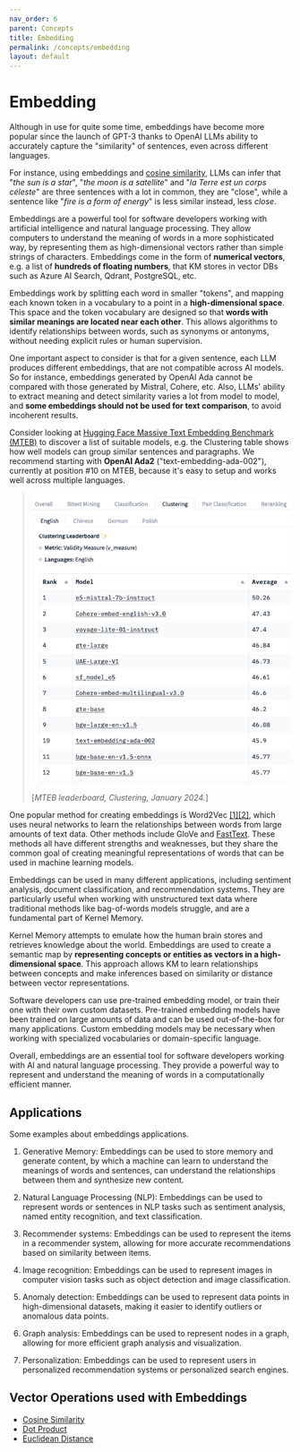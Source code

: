 ```yaml
---
nav_order: 6
parent: Concepts
title: Embedding
permalink: /concepts/embedding
layout: default
---
```

# Embedding

Although in use for quite some time, embeddings have become more popular since the
launch of GPT-3 thanks to OpenAI LLMs ability to accurately capture the "similarity"
of sentences, even across different languages.

For instance, using embeddings and [cosine similarity](cosine-similarity), LLMs can infer that
"*the sun is a star*", "*the moon is a satellite*" and "*la Terre est un corps céleste*"
are three sentences with a lot in common, they are "close", while a sentence like
"*fire is a form of energy*" is less similar instead, less _close_.

Embeddings are a powerful tool for software developers working with artificial intelligence
and natural language processing. They allow computers to understand the meaning of
words in a more sophisticated way, by representing them as high-dimensional vectors
rather than simple strings of characters. Embeddings come in the form of **numerical
vectors**, e.g. a list of **hundreds of floating numbers**, that KM stores in vector DBs
such as Azure AI Search, Qdrant, PostgreSQL, etc.

Embeddings work by splitting each word in smaller "tokens", and mapping each known token 
in a vocabulary to a point in a **high-dimensional space**.
This space and the token vocabulary are designed so that **words with similar meanings are
located near each other**.
This allows algorithms to identify relationships between words, such as synonyms or antonyms,
without needing explicit rules or human supervision.

One important aspect to consider is that for a given sentence, each LLM produces different
embeddings, that are not compatible across AI models. So for instance, embeddings generated
by OpenAI Ada cannot be compared with those generated by Mistral, Cohere, etc.
Also, LLMs' ability to extract meaning and detect similarity varies a lot from model to model,
and **some embeddings should not be used for text comparison**, to avoid incoherent results.

Consider looking at [Hugging Face Massive Text Embedding Benchmark (MTEB)](https://huggingface.co/spaces/mteb/leaderboard)
to discover a list of suitable models, e.g. the Clustering table shows how well models
can group similar sentences and paragraphs. We recommend starting with **OpenAI Ada2** ("text-embedding-ada-002"),
currently at position #10 on MTEB, because it's easy to setup and works well across multiple
languages. 

> ![img.png](img.png)
>
> [_MTEB leaderboard, Clustering, January 2024._]

One popular method for creating embeddings is
Word2Vec [[1]](https://arxiv.org/abs/1301.3781)[[2]](https://arxiv.org/abs/1310.4546),
which uses neural networks to learn the relationships between words from large amounts
of text data. Other methods include GloVe and
[FastText](https://research.facebook.com/downloads/fasttext/). These methods
all have different strengths and weaknesses, but they share the common goal of creating
meaningful representations of words that can be used in machine learning models.

Embeddings can be used in many different applications, including sentiment analysis,
document classification, and recommendation systems. They are particularly useful
when working with unstructured text data where traditional methods like bag-of-words
models struggle, and are a fundamental part of Kernel Memory.

Kernel Memory attempts to emulate how the human brain stores and retrieves knowledge about
the world. Embeddings are used to create a semantic map by **representing concepts
or entities as vectors in a high-dimensional space**. This approach allows KM
to learn relationships between concepts and make inferences based on similarity or
distance between vector representations.

Software developers can use pre-trained embedding model, or train their one with their
own custom datasets. Pre-trained embedding models have been trained on large amounts
of data and can be used out-of-the-box for many applications. Custom embedding models
may be necessary when working with specialized vocabularies or domain-specific language.

Overall, embeddings are an essential tool for software developers working with AI
and natural language processing. They provide a powerful way to represent and understand
the meaning of words in a computationally efficient manner.

## Applications

Some examples about embeddings applications.

1. Generative Memory: Embeddings can be used to store memory and generate content,
   by which a machine can learn to understand the meanings of words and sentences,
   can understand the relationships between them and synthesize new content.

2. Natural Language Processing (NLP): Embeddings can be used to represent words or
   sentences in NLP tasks such as sentiment analysis, named entity recognition, and
   text classification.

3. Recommender systems: Embeddings can be used to represent the items in a recommender
   system, allowing for more accurate recommendations based on similarity between items.

4. Image recognition: Embeddings can be used to represent images in computer vision
   tasks such as object detection and image classification.

5. Anomaly detection: Embeddings can be used to represent data points in high-dimensional
   datasets, making it easier to identify outliers or anomalous data points.

6. Graph analysis: Embeddings can be used to represent nodes in a graph, allowing
   for more efficient graph analysis and visualization.

7. Personalization: Embeddings can be used to represent users in personalized recommendation
   systems or personalized search engines.

## Vector Operations used with Embeddings

 - [Cosine Similarity](cosine-similarity)
 - [Dot Product](dot-product)
 - [Euclidean Distance](euclidean-distance)

